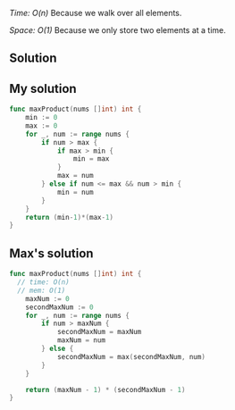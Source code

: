 
*Time: O(n)*
Because we walk over all elements.

*Space: O(1)*
Because we only store two elements at a time.

## Solution
## My solution
```go
func maxProduct(nums []int) int {
    min := 0
    max := 0
    for _, num := range nums {
        if num > max {
            if max > min {
                min = max
            }
            max = num
        } else if num <= max && num > min {
            min = num
        }
    }
    return (min-1)*(max-1)
}
```



## Max's solution
```go
func maxProduct(nums []int) int {
  // time: O(n)
  // mem: O(1)
	maxNum := 0
	secondMaxNum := 0
	for _, num := range nums {
		if num > maxNum {
			secondMaxNum = maxNum
			maxNum = num
		} else {
			secondMaxNum = max(secondMaxNum, num)
		}
	}

	return (maxNum - 1) * (secondMaxNum - 1)
}
```